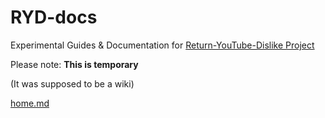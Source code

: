 # RYD-docs

Experimental Guides & Documentation for [Return-YouTube-Dislike Project](https://github.com/Anarios/return-youtube-dislike/)

Please note: **This is temporary**

(It was supposed to be a wiki)

[home.md](https://sy-b.github.io/RYD-docs/home.html)
